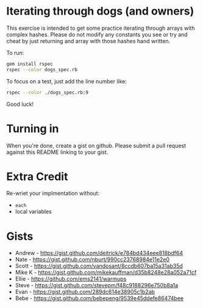 Iterating through dogs (and owners)
===

This exercise is intended to get some practice iterating through
arrays with complex hashes. Please do not modify any constants you see
or try and cheat by just returning and array with those hashes hand
written.

To run:

```bash
gem install rspec
rspec --color dogs_spec.rb
```

To focus on a test, just add the line number like:

```bash
rspec --color ./dogs_spec.rb:9
```

Good luck!

Turning in
===

When you're done, create a gist on github. Please submit a pull request against this README linking to your gist.

Extra Credit
===

Re-wriet your implmentation without:
* `each`
* local variables

Gists
===
* Andrew - https://gist.github.com/deitrick/e784bd434eee818bdf64
* Nate - https://gist.github.com/nburt/990cc23768984e11e2e0
* Scott - https://gist.github.com/vandosant/8ccdb607ba15a31ab35d
* Mike K - https://gist.github.com/mikekauffman/d35b8248e28a052a71cf
* Ellie - https://github.com/ems2141/warmups
* Steve - https://gist.github.com/stevepm/f48c9188296e750b8a1a
* Evan - https://gist.github.com/289dc614e38905c1b2ab
* Bebe - https://gist.github.com/bebepeng/9539e45ddefe86474bee

